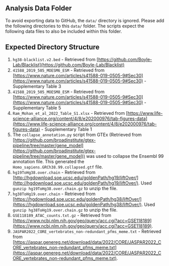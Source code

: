 Analysis Data Folder
--------------------

To avoid exporting data to GitHub, the `data/` directory is ignored. Please add the following
directories to this `data/` folder. The scripts expect the following data files to also be
included within this folder.

## Expected Directory Structure

1. `hg38-blacklist.v2.bed` - Retrieved from [https://github.com/Boyle-Lab/Blacklist](https://github.com/Boyle-Lab/Blacklist)
2. `41588_2019_505_MOESM6_ESM` - Retrieved from [https://www.nature.com/articles/s41588-019-0505-9#Sec30](https://www.nature.com/articles/s41588-019-0505-9#Sec30) - Supplementary Table 3
3. `41588_2019_505_MOESM8_ESM` - Retrieved from [https://www.nature.com/articles/s41588-019-0505-9#Sec30](https://www.nature.com/articles/s41588-019-0505-9#Sec30) - Supplementary Table 5
4. `Ram_Mohan_et_al_2022_Table_S1.xlsx` - Retrieved from [https://www.life-science-alliance.org/content/4/8/e202000976/tab-figures-data](https://www.life-science-alliance.org/content/4/8/e202000976/tab-figures-data) - Supplementary Table 1
5. The `collapse_annotation.py` script from GTEx (Retrieved from [https://github.com/broadinstitute/gtex-pipeline/tree/master/gene_model](https://github.com/broadinstitute/gtex-pipeline/tree/master/gene_model)) was used to collapse the Ensembl 99 annotation file. This generated the `Homo_sapiens.GRCh38.99.collapsed.gtf` file.
6. `hg19ToHg38.over.chain` - Retrieved from [http://hgdownload.soe.ucsc.edu/goldenPath/hg19/liftOver/](http://hgdownload.soe.ucsc.edu/goldenPath/hg19/liftOver/). Used `gunzip hg19ToHg38.over.chain.gz` to unzip the file.
7. `hg38ToHg19.over.chain` - Retrieved from [https://hgdownload.soe.ucsc.edu/goldenPath/hg38/liftOver/](https://hgdownload.soe.ucsc.edu/goldenPath/hg38/liftOver/). Used `gunzip hg38ToHg19.over.chain.gz` to unzip the file.
8. `GSE118189_ATAC_counts.txt.gz` - Retrieved from [https://www.ncbi.nlm.nih.gov/geo/query/acc.cgi?acc=GSE118189](https://www.ncbi.nlm.nih.gov/geo/query/acc.cgi?acc=GSE118189).
9. `JASPAR2022_CORE_vertebrates_non-redundant_pfms_meme.txt` - Retrieved from [https://jaspar.genereg.net/download/data/2022/CORE/JASPAR2022_CORE_vertebrates_non-redundant_pfms_meme.txt](https://jaspar.genereg.net/download/data/2022/CORE/JASPAR2022_CORE_vertebrates_non-redundant_pfms_meme.txt).